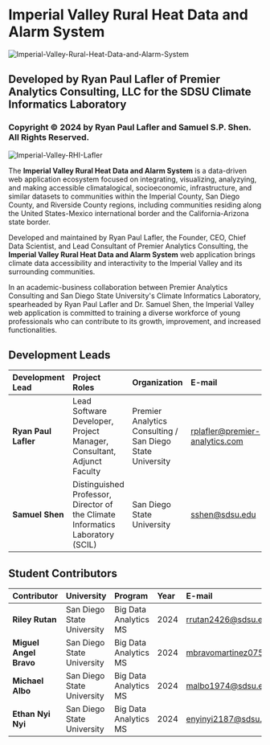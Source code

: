 # Imperial Valley Rural Heat Data and Alarm System

![Imperial-Valley-Rural-Heat-Data-and-Alarm-System](https://github.com/user-attachments/assets/73860703-997e-4005-a38a-0eceb09c427b)


## Developed by Ryan Paul Lafler of Premier Analytics Consulting, LLC for the SDSU Climate Informatics Laboratory

### Copyright © 2024 by Ryan Paul Lafler and Samuel S.P. Shen. All Rights Reserved.

![Imperial-Valley-RHI-Lafler](https://github.com/user-attachments/assets/a51ec2f1-f08b-4247-9db4-f291789225d0)

The **Imperial Valley Rural Heat Data and Alarm System** is a data-driven web application ecosystem focused on integrating, visualizing, analyzying, and making accessible climatalogical, socioeconomic, infrastructure, and similar datasets to communities within the Imperial County, San Diego County, and Riverside County regions, including communities residing along the United States-Mexico international border and the California-Arizona state border. 

Developed and maintained by Ryan Paul Lafler, the Founder, CEO, Chief Data Scientist, and Lead Consultant of Premier Analytics Consulting, the **Imperial Valley Rural Heat Data and Alarm System** web application brings climate data accessibility and interactivity to the Imperial Valley and its surrounding communities.

In an academic-business collaboration between Premier Analytics Consulting and San Diego State University's Climate Informatics Laboratory, spearheaded by Ryan Paul Lafler and Dr. Samuel Shen, the Imperial Valley web application is committed to training a diverse workforce of young professionals who can contribute to its growth, improvement, and increased functionalities.

<h2>Development Leads</h2>

| Development Lead | Project Roles | Organization | E-mail | Website | LinkedIn |
| :-- | :-- | :-- | :-- | :-- | :-- |
| **Ryan Paul Lafler** | Lead Software Developer, Project Manager, Consultant, Adjunct Faculty | Premier Analytics Consulting / San Diego State University | rplafler@premier-analytics.com | www.Premier-Analytics.com | www.LinkedIn.com/in/RyanPaulLafler |
| **Samuel Shen** | Distinguished Professor, Director of the Climate Informatics Laboratory (SCIL) | San Diego State University | sshen@sdsu.edu | https://Shen.sdsu.edu/ | www.LinkedIn.com/in/Sam-Shen-51725919a/ |



<h2>Student Contributors</h2>

| Contributor | University | Program | Year | E-mail | LinkedIn |
| :-- | :-- | :-- | :-- | :-- | :-- |
| **Riley Rutan** | San Diego State University | Big Data Analytics MS | 2024 | rrutan2426@sdsu.edu | www.LinkedIn.com/in/Riley-Rutan-2a5ba5178 |
| **Miguel Angel Bravo** | San Diego State University | Big Data Analytics MS | 2024 | mbravomartinez0754@sdsu.edu | www.LinkedIn.com/in/Miguel-Angel-Bravo/ |
| **Michael Albo** | San Diego State University | Big Data Analytics MS | 2024 | malbo1974@sdsu.edu | www.LinkedIn.com/in/Michael-Albo-55b74b196 |
| **Ethan Nyi Nyi** | San Diego State University | Big Data Analytics MS | 2024 | enyinyi2187@sdsu.edu | https://www.linkedin.com/in/nyi-nyi/ |

